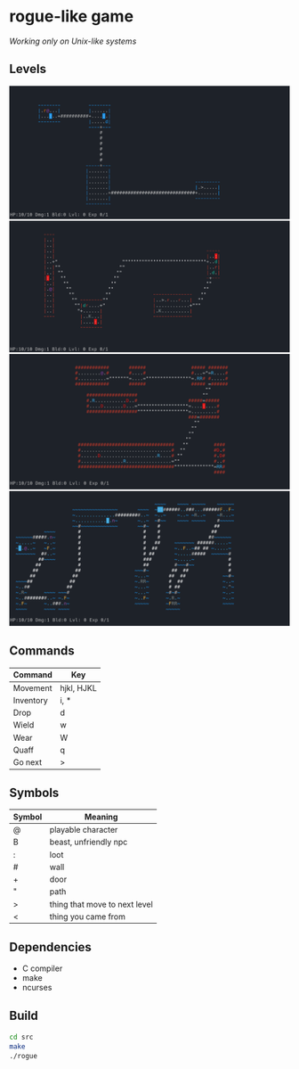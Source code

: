 rogue-like game
===============

*Working only on Unix-like systems*

## Levels

![First level](img/1lvl.png)
![Third level](img/3lvl.png)
![Fourth level](img/4lvl.png)
![Fifth level](img/5lvl.png)

## Commands

| Command | Key |
|---|---|
| Movement  | hjkl, HJKL |
| Inventory | i, * |
| Drop      | d |
| Wield     | w |
| Wear      | W |
| Quaff     | q |
| Go next   | > |

## Symbols

| Symbol | Meaning |
|---|---|
| @ | playable character |
| B | beast, unfriendly npc |
| : | loot |
| # | wall |
| + | door |
| " | path |
| > | thing that move to next level |
| < | thing you came from |

## Dependencies

* C compiler
* make
* ncurses

## Build

``` bash
cd src
make
./rogue
```
